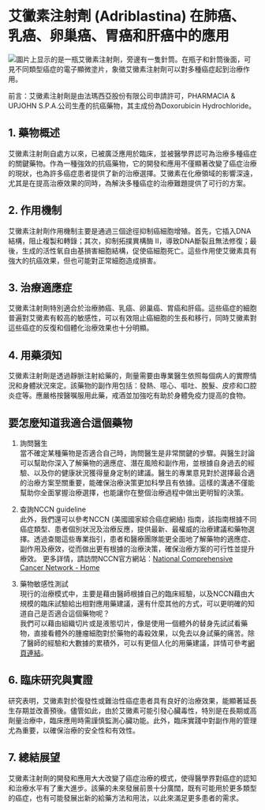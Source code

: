 # 艾黴素注射劑 (Adriblastina) 在肺癌、乳癌、卵巢癌、胃癌和肝癌中的應用
![圖片上显示的是一瓶艾黴素注射劑，旁邊有一隻針筒。在瓶子和針筒後面，可見不同類型癌症的電子顯微塗片，象徵艾黴素注射劑可以對多種癌症起到治療作用。](https://i.imgur.com/vkqUjvA.jpeg)

前言：艾黴素注射劑是由法瑪西亞股份有限公司申請許可，PHARMACIA & UPJOHN S.P.A.公司生產的抗癌藥物，其主成份為Doxorubicin Hydrochloride。

## 1. 藥物概述

艾黴素注射劑自處方以來，已被廣泛應用於臨床，並被醫學界認可為治療多種癌症的關鍵藥物。作為一種強效的抗癌藥物，它的開發和應用不僅顯著改變了癌症治療的現狀，也為許多癌症患者提供了新的治療選擇。艾黴素在化療領域的影響深遠，尤其是在提高治療效果的同時，為解決多種癌症的治療難題提供了可行的方案。

## 2. 作用機制

艾黴素注射劑作用機制主要是通過三個途徑抑制癌細胞增殖。首先，它插入DNA結構，阻止複製和轉錄；其次，抑制拓撲異構酶 II，導致DNA斷裂且無法修復；最後，生成的活性氧自由基損害細胞結構，促使癌細胞死亡。這些作用使艾黴素具有強大的抗癌效果，但也可能對正常細胞造成損害。

## 3. 治療適應症

艾黴素注射劑特別適合於治療肺癌、乳癌、卵巢癌、胃癌和肝癌。這些癌症的細胞普遍對艾黴素有較高的敏感性，可以有效阻止癌細胞的生長和移行，同時艾黴素對這些癌症的反復和個體化治療效果也十分明顯。

## 4. 用藥須知

艾黴素注射劑是透過靜脈注射給藥的，劑量需要由專業醫生依照每個病人的實際情況和身體狀況來定。該藥物的副作用包括：發熱、噁心、嘔吐、脫髮、皮疹和口腔炎症等。應嚴格按醫嘱服用此藥，戒酒並加強吃有助於身體免疫力提高的食物。

## 要怎麼知道我適合這個藥物 

1. 詢問醫生  
當不確定某種藥物是否適合自己時，詢問醫生是非常關鍵的步驟。與醫生討論可以幫助你深入了解藥物的適應症、潛在風險和副作用，並根據自身過去的經驗、以及你的健康狀況獲得量身定制的建議。醫生的專業意見對於選擇最合適的治療方案至關重要，能確保治療決策更加科學且有依據。這樣的溝通不僅能幫助你全面掌握治療選擇，也能讓你在整個治療過程中做出更明智的決策。 

2. 查詢NCCN guideline  
此外，我們還可以參考NCCN (美國國家綜合癌症網絡) 指南，該指南根據不同癌症類型、患者個別狀況及治療反應，提供最新、最權威的治療建議和藥物選擇。透過查閱這些專業指引，患者和醫療團隊能更全面地了解藥物的適應症、副作用及療效，從而做出更有根據的治療決策，確保治療方案的可行性並提升療效。 
更多詳情，請訪問NCCN官方網站：[National Comprehensive Cancer Network - Home](https://www.nccn.org/)

3. 藥物敏感性測試  
現行的治療模式中，主要是藉由醫師根據自己的臨床經驗，以及NCCN藉由大規模的臨床試驗給出相對應用藥建議，還有什麼其他的方式，可以更明確的知道自己是否適合這個藥物呢？   
我們可以藉由組織切片或是液態切片，像是使用一個體外的替身先試試看藥物，直接看體外的腫瘤細胞對於藥物的毒殺效果，以免去以身試藥的痛苦。除了醫師的經驗和大數據的累積外，可以有更個人化的用藥建議，詳情可參考[網頁連結](https://info.cancerfree.io/)。

## 6. 臨床研究與實證

研究表明，艾黴素對於復發性或難治性癌症患者具有良好的治療效果，能顯著延長生存期並改善預後。儘管如此，由於艾黴素可能引發心臟毒性，特別是在長期或高劑量治療中，臨床應用時需謹慎監測心臟功能。此外，臨床實踐中對副作用的管理尤為重要，以確保治療的安全性和有效性。

## 7. 總結展望

艾黴素注射劑的開發和應用大大改變了癌症治療的模式，使得醫學界對癌症的認知和治療水平有了重大進步。該藥的未來發展前景十分廣闊，既有可能用於更多類型的癌症，也有可能發展出新的給藥方法和用法，以此來滿足更多患者的需求。

